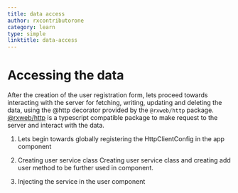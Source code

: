 ```yaml
---
title: data access
author: rxcontributorone
category: learn
type: simple
linktitle: data-access
---
```


# Accessing the data

After the creation of the user registration form, lets proceed towards interacting with the server for fetching, writing, updating and deleting the data, using the @http decorator provided by the `@rxweb/http` package. <a class="redirect-link" href="/rxweb-http/http-getting-started" target="_blank">@rxweb/http</a> is a typescript compatible package to make request to the server and interact with the data.

1) Lets begin towards globally registering the HttpClientConfig in the app component    

<div component="app-code" key="data-access-add-component"></div> 

2) Creating user service class 
Creating user service class and creating add user method to be further used in component.

<div component="app-code" key="data-access-add-service"></div> 

3) Injecting the service in the user component

<div component="app-code" key="data-access-add-model"></div> 

